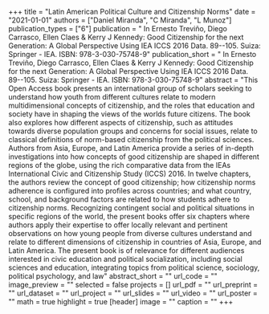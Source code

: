 +++
title = "Latin American Political Culture and Citizenship Norms"
date = "2021-01-01"
authors = ["Daniel Miranda", "C Miranda", "L Munoz"]
publication_types = ["6"]
publication = " In Ernesto Treviño, Diego Carrasco, Ellen Claes & Kerry J Kennedy: Good Citizenship for the next Generation: A Global Perspective Using IEA ICCS 2016 Data.  89--105. Suiza: Springer - IEA. ISBN: 978-3-030-75748-9"
publication_short = " In Ernesto Treviño, Diego Carrasco, Ellen Claes & Kerry J Kennedy: Good Citizenship for the next Generation: A Global Perspective Using IEA ICCS 2016 Data.  89--105. Suiza: Springer - IEA. ISBN: 978-3-030-75748-9"
abstract = "This Open Access book presents an international group of scholars seeking to understand how youth from different cultures relate to modern multidimensional concepts of citizenship, and the roles that education and society have in shaping the views of the worlds future citizens. The book also explores how different aspects of citizenship, such as attitudes towards diverse population groups and concerns for social issues, relate to classical definitions of norm-based citizenship from the political sciences. Authors from Asia, Europe, and Latin America provide a series of in-depth investigations into how concepts of good citizenship are shaped in different regions of the globe, using the rich comparative data from the IEAs International Civic and Citizenship Study (ICCS) 2016. In twelve chapters, the authors review the concept of good citizenship; how citizenship norms adherence is configured into profiles across countries; and what country, school, and background factors are related to how students adhere to citizenship norms. Recognizing contingent social and political situations in specific regions of the world, the present books offer six chapters where authors apply their expertise to offer locally relevant and pertinent observations on how young people from diverse cultures understand and relate to different dimensions of citizenship in countries of Asia, Europe, and Latin America. The present book is of relevance for different audiences interested in civic education and political socialization, including social sciences and education, integrating topics from political science, sociology, political psychology, and law"
abstract_short = ""
url_code = ""
image_preview = ""
selected = false
projects = []
url_pdf = ""
url_preprint = ""
url_dataset = ""
url_project = ""
url_slides = ""
url_video = ""
url_poster = ""
math = true
highlight = true
[header]
image = ""
caption = ""
+++
